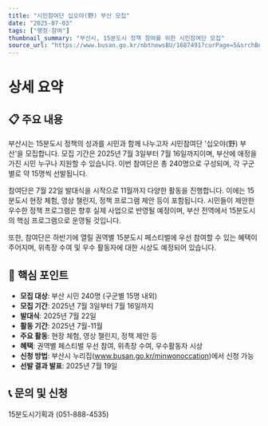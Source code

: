 ```yaml
---
title: "시민참여단 십오야(野) 부산 모집"
date: "2025-07-03"
tags: ["행정·참여"]
thumbnail_summary: "부산시, 15분도시 정책 참여를 위한 시민참여단 모집"
source_url: "https://www.busan.go.kr/nbtnewsBU/1687491?curPage=5&srchBeginDt=&srchEndDt=&srchKey=&srchText="
---
```


# 상세 요약

## 📋 주요 내용
부산시는 15분도시 정책의 성과를 시민과 함께 나누고자 시민참여단 '십오야(野) 부산'을 모집합니다. 모집 기간은 2025년 7월 3일부터 7월 16일까지이며, 부산에 애정을 가진 시민 누구나 지원할 수 있습니다. 이번 참여단은 총 240명으로 구성되며, 각 구군별로 약 15명씩 선발됩니다. 

참여단은 7월 22일 발대식을 시작으로 11월까지 다양한 활동을 진행합니다. 이에는 15분도시 현장 체험, 영상 챌린지, 정책 프로그램 제안 등이 포함됩니다. 시민들이 제안한 우수한 정책 프로그램은 향후 실제 사업으로 반영될 예정이며, 부산 전역에서 15분도시의 핵심 프로그램으로 운영될 것입니다. 

또한, 참여단은 하반기에 열릴 권역별 15분도시 페스티벌에 우선 참여할 수 있는 혜택이 주어지며, 위촉장 수여 및 우수 활동자에 대한 시상도 예정되어 있습니다.

## 🎯 핵심 포인트
- **모집 대상**: 부산 시민 240명 (구군별 15명 내외)
- **모집 기간**: 2025년 7월 3일부터 7월 16일까지
- **발대식**: 2025년 7월 22일
- **활동 기간**: 2025년 7월-11월
- **주요 활동**: 현장 체험, 영상 챌린지, 정책 제안 등
- **혜택**: 권역별 페스티벌 우선 참여, 위촉장 수여, 우수활동자 시상
- **신청 방법**: 부산시 누리집(www.busan.go.kr/minwonoccation)에서 신청 가능
- **선발 결과 발표**: 2025년 7월 19일

## 📞 문의 및 신청
15분도시기획과 (051-888-4535)
